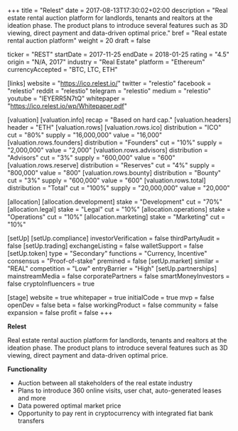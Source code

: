 +++
title = "Relest"
date = 2017-08-13T17:30:02+02:00
description = "Real estate rental auction platform for landlords, tenants and realtors at the ideation phase. The product plans to introduce several features such as 3D viewing, direct payment and data-driven optimal price."
bref = "Real estate rental auction platform"
weight = 20
draft = false

ticker = "REST"
startDate = 2017-11-25
endDate = 2018-01-25
rating = "4.5"
origin = "N/A, 2017"
industry = "Real Estate"
platform = "Ethereum"
currencyAccepted = "BTC, LTC, ETH"

[links]
  website = "https://ico.relest.io/"
  twitter = "relestio"
  facebook = "relestio"
  reddit = "relestio"
  telegram = "relestio"
  medium = "relestio"
  youtube = "lEYERR5N7tQ"
  whitepaper = "https://ico.relest.io/wp/Whitepaper.pdf"

[valuation]
  [valuation.info]
    recap = "Based on hard cap."
  [valuation.headers]
    header = "ETH"
  [valuation.rows]
    [valuation.rows.ico]
      distribution = "ICO"
      cut = "80%"
      supply = "16,000,000"
      value = "16,000"
    [valuation.rows.founders]
      distribution = "Founders"
      cut = "10%"
      supply = "2,000,000"
      value = "2,000"
    [valuation.rows.advisors]
      distribution = "Advisors"
      cut = "3%"
      supply = "600,000"
      value = "600"
    [valuation.rows.reserve]
      distribution = "Reserves"
      cut = "4%"
      supply = "800,000"
      value = "800"
    [valuation.rows.bounty]
      distribution = "Bounty"
      cut = "3%"
      supply = "600,000"
      value = "600"
    [valuation.rows.total]
      distribution = "Total"
      cut = "100%"
      supply = "20,000,000"
      value = "20,000"

[allocation]
  [allocation.development]
    stake = "Development"
    cut = "70%"
  [allocation.legal]
    stake = "Legal"
    cut = "10%"
  [allocation.operations]
    stake = "Operations"
    cut = "10%"
  [allocation.marketing]
    stake = "Marketing"
    cut = "10%"

[setUp]
  [setUp.compliance]
    investorVerification = false
    thirdPartyAudit = false
  [setUp.trading]
    exchangeListing = false
    walletSupport = false
  [setUp.token]
    type = "Secondary"
    functions = "Currency, Incentive"
    consensus = "Proof-of-stake"
    premined = false
  [setUp.market]
    similar = "REAL"
    competition = "Low"
    entryBarrier = "High"
  [setUp.partnerships]
    mainstreamMedia = false
    corporatePartners = false
    smartMoneyInvestors = false
    cryptoInfluencers = true

[stage]
  website = true
  whitepaper = true
  initialCode = true
  mvp = false
  openDev = false
  beta = false
  workingProduct = false
  community = false
  expansion = false
  profit = false
+++

**Relest**

Real estate rental auction platform for landlords, tenants and realtors at the ideation phase. The product plans to introduce several features such as 3D viewing, direct payment and data-driven optimal price.

**Functionality**

- Auction between all stakeholders of the real estate industry
- Plans to introduce 360 online visits, user chat, auto-generated leases and more
- Data powered optimal market price
- Opportunity to pay rent in cryptocurrency with integrated fiat bank transfers

